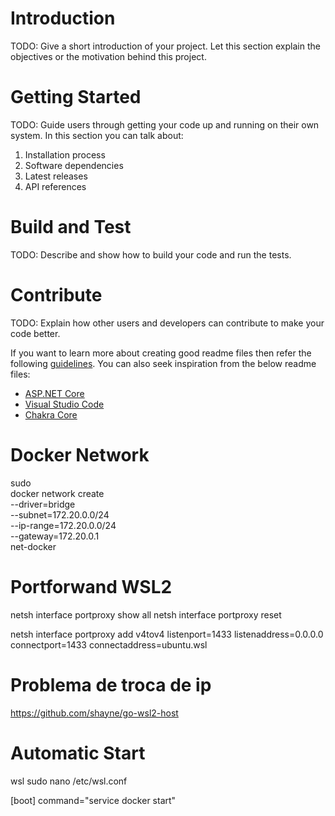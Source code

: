# Introduction 
TODO: Give a short introduction of your project. Let this section explain the objectives or the motivation behind this project. 

# Getting Started
TODO: Guide users through getting your code up and running on their own system. In this section you can talk about:
1.	Installation process
2.	Software dependencies
3.	Latest releases
4.	API references

# Build and Test
TODO: Describe and show how to build your code and run the tests. 

# Contribute
TODO: Explain how other users and developers can contribute to make your code better. 

If you want to learn more about creating good readme files then refer the following [guidelines](https://docs.microsoft.com/en-us/azure/devops/repos/git/create-a-readme?view=azure-devops). You can also seek inspiration from the below readme files:
- [ASP.NET Core](https://github.com/aspnet/Home)
- [Visual Studio Code](https://github.com/Microsoft/vscode)
- [Chakra Core](https://github.com/Microsoft/ChakraCore)


# Docker Network

sudo \
docker network create \
  --driver=bridge \
  --subnet=172.20.0.0/24 \
  --ip-range=172.20.0.0/24 \
  --gateway=172.20.0.1 \
  net-docker



# Portforwand WSL2
netsh interface portproxy show all
netsh interface portproxy reset

netsh interface portproxy add v4tov4 listenport=1433 listenaddress=0.0.0.0 connectport=1433 connectaddress=ubuntu.wsl

# Problema de troca de ip
https://github.com/shayne/go-wsl2-host

# Automatic Start
 wsl sudo nano /etc/wsl.conf

 [boot]
command="service docker start"
